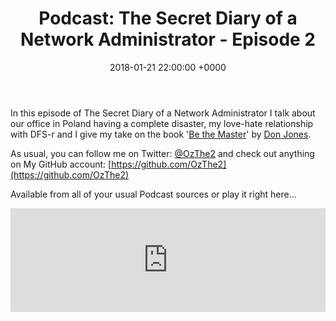 ﻿---
layout: post
title:  "Podcast: The Secret Diary of a Network Administrator - Episode 2"
date:   2018-01-21 22:00:00 +0000
categories: Podcast
tags: [podcast,configmgr,powershell,directaccess,plaster]
---

In this episode of The Secret Diary of a Network Administrator I talk about our office in Poland having a complete disaster, my love-hate relationship with DFS-r and I give my take on the book '[Be the Master](https://leanpub.com/bethemaster)' by [Don Jones](https://donjones.com/).

As usual, you can follow me on Twitter: [@OzThe2](https://twitter.com/ozthe2) and check out anything on My GitHub account: [https://github.com/OzThe2](https://github.com/OzThe2)

Available from all of your usual Podcast sources or play it right here...

<iframe width="100%" height="166" scrolling="no" frameborder="no" allow="autoplay" src="https://w.soundcloud.com/player/?url=https%3A//api.soundcloud.com/tracks/387016862&color=%236e6e6e&auto_play=false&hide_related=false&show_comments=true&show_user=true&show_reposts=false&show_teaser=true"></iframe>